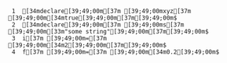      1	[34mdeclare[39;49;00m[37m [39;49;00mxyz[37m [39;49;00m[34mtrue[39;49;00m[37m[39;49;00m$
     2	[34mdeclare[39;49;00m[37m [39;49;00ms[37m [39;49;00m[33m"some string"[39;49;00m[37m[39;49;00m$
     3	i[37m [39;49;00m=[37m [39;49;00m[34m2[39;49;00m[37m[39;49;00m$
     4	f[37m [39;49;00m=[37m [39;49;00m[34m0.2[39;49;00m$
